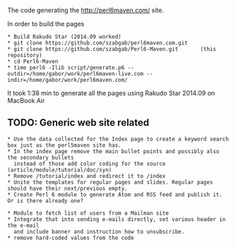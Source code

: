 The code generating the http://perl6maven.com/ site.

In order to build the pages

    * Build Rakudo Star (2014.09 worked)
    * git clone https://github.com/szabgab/perl6maven.com.git
    * git clone https://github.com/szabgab/Perl6-Maven.git       (this repository)
    * cd Perl6-Maven
    * time perl6 -Ilib script/generate.p6 --outdir=/home/gabor/work/perl6maven-live.com --indir=/home/gabor/work/perl6maven.com/

It took 1:38 min to generate all the pages using Rakudo Star 2014.09 on MacBook Air


TODO: Generic web site related
-------------------------------

    * Use the data collected for the Index page to create a keyword search box just as the perl5maven site has.
    * In the index page remove the main bullet points and possibly also the secondary bullets
      instead of those add color coding for the source (article/module/tutorial/doc/syn)
    * Remove /tutorial/index and redirect it to /index
    * Unite the templates for regular pages and slides. Regular pages should have their next/previous empty.
    * Create Perl 6 module to generate Atom and RSS feed and publish it. Or is there already one?
    
    * Module to fetch list of users from a Mailman site
    * Integrate that into sending e-mails directly, set various header in the e-mail
      and include banner and instruction how to unsubscribe.
    * remove hard-coded values from the code

